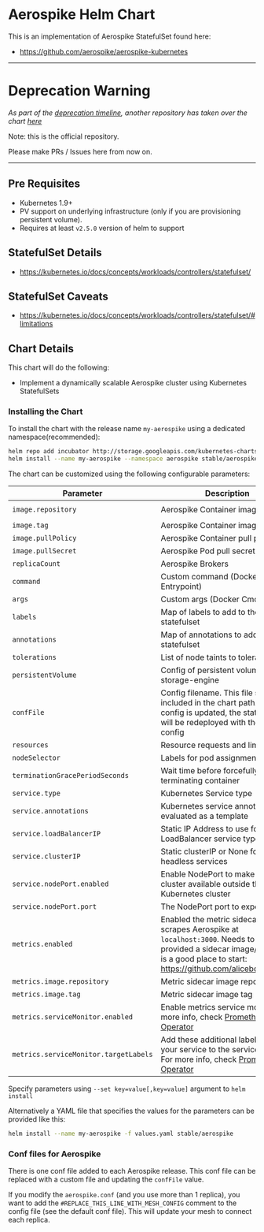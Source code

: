 # Aerospike Helm Chart

This is an implementation of Aerospike StatefulSet found here:
* <https://github.com/aerospike/aerospike-kubernetes>

----------------------------------------
# Deprecation Warning
*As part of the [deprecation timeline](https://github.com/helm/charts/#deprecation-timeline), another repository has taken over the chart [here](hhttps://github.com/aerospike/aerospike-kubernetes/tree/master/helm)*

Note: this is the official repository.

Please make PRs / Issues here from now on.

----------------------------------------

## Pre Requisites
* Kubernetes 1.9+
* PV support on underlying infrastructure (only if you are provisioning persistent volume).
* Requires at least `v2.5.0` version of helm to support

## StatefulSet Details
* <https://kubernetes.io/docs/concepts/workloads/controllers/statefulset/>

## StatefulSet Caveats
* <https://kubernetes.io/docs/concepts/workloads/controllers/statefulset/#limitations>

## Chart Details
This chart will do the following:
* Implement a dynamically scalable Aerospike cluster using Kubernetes StatefulSets

### Installing the Chart
To install the chart with the release name `my-aerospike` using a dedicated namespace(recommended):

```sh
helm repo add incubator http://storage.googleapis.com/kubernetes-charts-incubator
helm install --name my-aerospike --namespace aerospike stable/aerospike
```

The chart can be customized using the following configurable parameters:

| Parameter                       | Description                                                     | Default                      |
| ------------------------------- | ----------------------------------------------------------------| -----------------------------|
| `image.repository`              | Aerospike Container image name                                  | `aerospike/aerospike-server` |
| `image.tag`                     | Aerospike Container image tag                                   | `4.5.0.5`                    |
| `image.pullPolicy`              | Aerospike Container pull policy                                 | `Always`                     |
| `image.pullSecret`              | Aerospike Pod pull secret                                       | ``                     |
| `replicaCount`                  | Aerospike Brokers                                               | `1`                          |
| `command`                       | Custom command (Docker Entrypoint)                              | `[]`                         |
| `args`                          | Custom args (Docker Cmd)                                        | `[]`                         |
| `labels`                        | Map of labels to add to the statefulset                         | `{}`                         |
| `annotations`                   | Map of annotations to add to the statefulset                    | `{}`                         |
| `tolerations`                   | List of node taints to tolerate                                 | `[]`                         |
| `persistentVolume`              | Config of persistent volumes for storage-engine                 | `{}`                         |
| `confFile`                      | Config filename. This file should be included in the chart path. If the config is updated, the statefulset will be redeployed with the new config | `aerospike.conf`             |
| `resources`                     | Resource requests and limits                                    | `{}`                         |
| `nodeSelector`                  | Labels for pod assignment                                       | `{}`                         |
| `terminationGracePeriodSeconds` | Wait time before forcefully terminating container               | `30`                         |
| `service.type`                  | Kubernetes Service type                                         | `ClusterIP`                  |
| `service.annotations`           | Kubernetes service annotations, evaluated as a template         | `{}`                         |
| `service.loadBalancerIP`        | Static IP Address to use for LoadBalancer service type          | `nil`                        |
| `service.clusterIP`             | Static clusterIP or None for headless services                  | `None`                       |
| `service.nodePort.enabled`       | Enable NodePort to make aerospike cluster available outside the Kubernetes cluster         | `false`                         |
| `service.nodePort.port`       | The NodePort port to expose         | `{}`                         |
| `metrics.enabled`       | Enabled the metric sidecar that scrapes Aerospike at `localhost:3000`. Needs to be provided a sidecar image/repo. [This]() is a good place to start: https://github.com/alicebob/asprom         | `false`                         |
| `metrics.image.repository`       | Metric sidecar image repository         | `{}`                         |
| `metrics.image.tag`       | Metric sidecar image tag         | `{}`                         |
| `metrics.serviceMonitor.enabled`       | Enable metrics service monitor. For more info, check [Prometheus Operator]([https://github.com/coreos/prometheus-operator](https://github.com/coreos/prometheus-operator))         | `false`                         |
| `metrics.serviceMonitor.targetLabels`       | Add these additional labels from your service to the service monitor.  For more info, check [Prometheus Operator]([https://github.com/coreos/prometheus-operator](https://github.com/coreos/prometheus-operator))         | `{}`                         |

Specify parameters using `--set key=value[,key=value]` argument to `helm install`

Alternatively a YAML file that specifies the values for the parameters can be provided like this:

```sh
helm install --name my-aerospike -f values.yaml stable/aerospike
```

### Conf files for Aerospike
There is one conf file added to each Aerospike release. This conf file can be replaced with a custom file and updating the `confFile` value.

If you modify the `aerospike.conf` (and you use more than 1 replica), you want to add the `#REPLACE_THIS_LINE_WITH_MESH_CONFIG` comment to the config file (see the default conf file). This will update your mesh to connect each replica.
